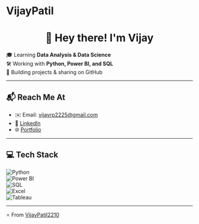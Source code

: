 # VijayPatil
<h1 align="center">👋 Hey there! I'm Vijay</h1>

🎓 Learning **Data Analysis & Data Science**  
🛠️ Working with **Python, Power BI, and SQL**  
🌱 Building projects & sharing on GitHub  

---

## 📬 Reach Me At
- ✉️ Email: vijayrp2225@gmail.com  
- 🔗 [LinkedIn](www.linkedin.com/in/vijay-patil-68802b2b5)  
- 🌐 [Portfolio](https://yourportfolio.com)  

---

## 💻 Tech Stack
![Python](https://img.shields.io/badge/Python-3776AB?style=for-the-badge&logo=python&logoColor=white)  
![Power BI](https://img.shields.io/badge/PowerBI-F2C811?style=for-the-badge&logo=powerbi&logoColor=black)  
![SQL](https://img.shields.io/badge/SQL-4479A1?style=for-the-badge&logo=postgresql&logoColor=white)  
![Excel](https://img.shields.io/badge/Excel-217346?style=for-the-badge&logo=microsoft-excel&logoColor=white)  
![Tableau](https://img.shields.io/badge/Tableau-E97627?style=for-the-badge&logo=tableau&logoColor=white)  

---


⭐️ From [VijayPatil2210](https://github.com/VijayPatil2210)

